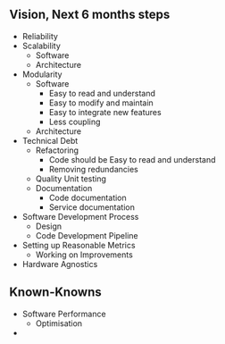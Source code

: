 
## Vision, Next 6 months steps

- Reliability
- Scalability
	- Software
	- Architecture
- Modularity
	- Software
		- Easy to read and understand 
		- Easy to modify and maintain 
		- Easy to integrate new features
		- Less coupling
	- Architecture
- Technical Debt
	- Refactoring
		- Code should be Easy to read and understand
		- Removing redundancies
	- Quality Unit testing
	- Documentation
		- Code documentation
		- Service documentation
- Software Development Process
	- Design
	- Code Development Pipeline
- Setting up Reasonable Metrics
	- Working on Improvements
- Hardware Agnostics

## Known-Knowns

- Software Performance
	- Optimisation
- 
<!--stackedit_data:
eyJoaXN0b3J5IjpbLTQ4NzQ4ODUzNCwxMjE0NTQ4NDk5LDU4OD
Q0MTM0N119
-->